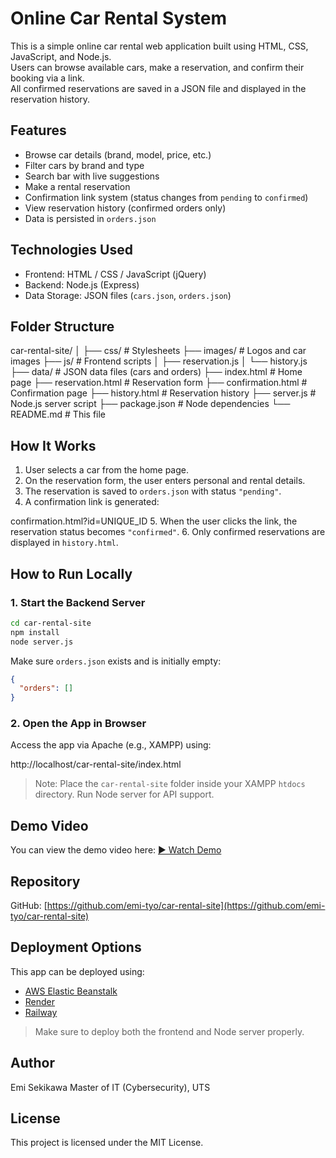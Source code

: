 # Online Car Rental System

This is a simple online car rental web application built using HTML, CSS, JavaScript, and Node.js.  
Users can browse available cars, make a reservation, and confirm their booking via a link.  
All confirmed reservations are saved in a JSON file and displayed in the reservation history.


## Features

- Browse car details (brand, model, price, etc.)
- Filter cars by brand and type
- Search bar with live suggestions
- Make a rental reservation
- Confirmation link system (status changes from `pending` to `confirmed`)
- View reservation history (confirmed orders only)
- Data is persisted in `orders.json`


## Technologies Used

- Frontend: HTML / CSS / JavaScript (jQuery)
- Backend: Node.js (Express)
- Data Storage: JSON files (`cars.json`, `orders.json`)


## Folder Structure

car-rental-site/
│
├── css/                  # Stylesheets
├── images/               # Logos and car images
├── js/                   # Frontend scripts
│   ├── reservation.js
│   └── history.js
├── data/                 # JSON data files (cars and orders)
├── index.html            # Home page
├── reservation.html      # Reservation form
├── confirmation.html     # Confirmation page
├── history.html          # Reservation history
├── server.js             # Node.js server script
├── package.json          # Node dependencies
└── README.md             # This file


## How It Works

1. User selects a car from the home page.
2. On the reservation form, the user enters personal and rental details.
3. The reservation is saved to `orders.json` with status `"pending"`.
4. A confirmation link is generated:

confirmation.html?id=UNIQUE\_ID
5. When the user clicks the link, the reservation status becomes `"confirmed"`.
6. Only confirmed reservations are displayed in `history.html`.


## How to Run Locally

### 1. Start the Backend Server

```bash
cd car-rental-site
npm install
node server.js
````

Make sure `orders.json` exists and is initially empty:

```json
{
  "orders": []
}
```

### 2. Open the App in Browser

Access the app via Apache (e.g., XAMPP) using:

http://localhost/car-rental-site/index.html


> Note: Place the `car-rental-site` folder inside your XAMPP `htdocs` directory. Run Node server for API support.


## Demo Video

You can view the demo video here: 
[▶ Watch Demo](https://github.com/emi-tyo/car-rental-site/raw/main/assets/demo.mp4)


## Repository

GitHub: [https://github.com/emi-tyo/car-rental-site](https://github.com/emi-tyo/car-rental-site)


## Deployment Options

This app can be deployed using:

* [AWS Elastic Beanstalk](https://aws.amazon.com/elasticbeanstalk/)
* [Render](https://render.com/)
* [Railway](https://railway.app/)

> Make sure to deploy both the frontend and Node server properly.


## Author
Emi Sekikawa
Master of IT (Cybersecurity), UTS


## License

This project is licensed under the MIT License.
